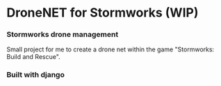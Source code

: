 # DroneNET for Stormworks (WIP)
### Stormworks drone management
Small project for me to create a drone net within the game "Stormworks: Build and Rescue".
### Built with django
